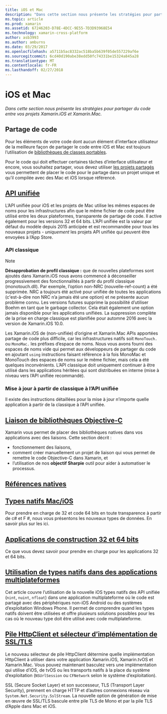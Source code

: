 ```yaml
---
title: iOS et Mac
description: "Dans cette section nous présente les stratégies pour partager du code entre vos projets Xamarin.iOS et Xamarin.Mac."
ms.topic: article
ms.prod: xamarin
ms.assetid: 67246203-D78E-4DCC-9E55-7D3D93968E54
ms.technology: xamarin-cross-platform
author: asb3993
ms.author: amburns
ms.date: 03/29/2017
ms.openlocfilehash: a5711b5ac8332ac518ba5b639f05de557229af6e
ms.sourcegitcommit: 6cd40d190abe38edd50fc74331be15324a845a28
ms.translationtype: MT
ms.contentlocale: fr-FR
ms.lasthandoff: 02/27/2018
---
```

# <a name="ios-and-mac"></a>iOS et Mac

_Dans cette section nous présente les stratégies pour partager du code entre vos projets Xamarin.iOS et Xamarin.Mac._

## <a name="code-sharing"></a>Partage de code

Pour les éléments de votre code dont aucun élément d’interface utilisateur de la meilleure façon de partager le code entre iOS et Mac est toujours l’utilisation de [bibliothèques de classes portables](~/cross-platform/app-fundamentals/pcl.md).

Pour le code qui doit effectuer certaines tâches d’interface utilisateur et encore, vous souhaitez partager, vous devez utiliser [les projets partagés](~/cross-platform/app-fundamentals/shared-projects.md) vous permettent de placer le code pour le partage dans un projet unique et qu’il compilée avec des Mac et iOS lorsque référencé.

##  <a name="unified-apiunifiedindexmd"></a>[API unifiée](unified/index.md)

L’API unifiée pour iOS et les projets de Mac utilise les mêmes espaces de noms pour les infrastructures afin que le même fichier de code peut être utilisé entre les deux plateformes, transparente de partage de code. Il active également pour les versions 32 et 64 bits. L’API unifiée est la valeur par défaut du modèle depuis 2015 anticipée et est recommandée pour tous les nouveaux projets - *uniquement* les projets API unifiée qui peuvent être envoyées à l’App Store.

### <a name="classic-apis"></a>API classique

> [!NOTE]
> **Désapprobation de profil classique :** que de nouvelles plateformes sont ajoutés dans Xamarin.iOS nous avons commencé à déconseiller progressivement des fonctionnalités à partir du profil classique (monotouch.dll). Par exemple, l’option non-NRC (nouvelle-ref-count) a été supprimée. NRC a toujours été activé pour unifiée de toutes les applications (c'est-à-dire non NRC n’a jamais été une option) et ne présente aucun problème connu. Les versions futures supprime la possibilité d’utiliser Boehm en tant que le garbage collector. Cela était également une option jamais disponible pour les applications unifiées. La suppression complète de la prise en charge classique est planifiée pour automne 2016 avec la version de Xamarin.iOS 10.0.

Les Xamarin.iOS de (non-unifiée) d’origine et Xamarin.Mac APIs apportées partage de code plus difficile, car les infrastructures natifs soit `MonoTouch.` ou `MonoMac.` les préfixes d’espace de noms.  Nous vous avons fourni des espaces de noms vide qui permet aux développeurs de partager du code en ajoutant `using` instructions faisant référence à la fois MonoMac et MonoTouch des espaces de noms sur le même fichier, mais cela a été quelques inconvénients. L’API classique doit uniquement continuer à être utilisé dans les applications héritées qui sont distribuées en interne (mise à niveau vers l’API unifiée recommandé).


### <a name="updating-from-classic-to-the-unified-api"></a>Mise à jour à partir de classique à l’API unifiée

Il existe des instructions détaillées pour la mise à jour n’importe quelle application à partir de la classique à l’API unifiée.

## <a name="binding-objective-c-librariesbindingindexmd"></a>[Liaison de bibliothèques Objective-C](binding/index.md)

Xamarin vous permet de placer des bibliothèques natives dans vos applications avec des liaisons. Cette section décrit :

- fonctionnement des liaisons,
- comment créer manuellement un projet de liaison qui vous permet de remettre le code Objective-C dans Xamarin, et
- l’utilisation de nos **objectif Sharpie** outil pour aider à automatiser le processus.

## <a name="native-referencesnative-referencesmd"></a>[Références natives](native-references.md)



##  <a name="macios-native-typesnativetypesmd"></a>[Types natifs Mac/iOS](nativetypes.md)

Pour prendre en charge de 32 et code 64 bits en toute transparence à partir de c# et F #, nous vous présentons les nouveaux types de données.   En savoir plus sur les ici.

##  <a name="building-32-and-64-bit-apps32-and-64md"></a>[Applications de construction 32 et 64 bits](32-and-64.md)

Ce que vous devez savoir pour prendre en charge pour les applications 32 et 64 bits.

## <a name="working-with-native-types-in-cross-platform-appsnative-types-cross-platformmd"></a>[Utilisation de types natifs dans des applications multiplateformes](native-types-cross-platform.md)

Cet article couvre l’utilisation de la nouvelle iOS types natifs des API unifiée (`nint`, `nuint`, `nfloat`) dans une application multiplateforme où le code est partagé avec des périphériques non-iOS Android ou des systèmes d’exploitation Windows Phone.
Il permet de comprendre quand les types natifs doivent être utilisées et offre plusieurs solutions possibles pour les cas où le nouveau type doit être utilisé avec code multiplateforme.


## <a name="httpclient-stack-and-ssltls-implementation-selectorhttp-stackmd"></a>[Pile HttpClient et sélecteur d’implémentation de SSL/TLS](http-stack.md)

Le nouveau sélecteur de pile HttpClient détermine quelle implémentation HttpClient à utiliser dans votre application Xamarin.iOS, Xamarin.tvOS et Xamarin.Mac. Vous pouvez maintenant basculez vers une implémentation qui utilise d’iOS, de tvOS ou les transports natifs à la place du système d’exploitation (`NSUrlSession` ou `CFNetwork` selon le système d’exploitation).

SSL (Secure Socket Layer) et son successeur, TLS (Transport Layer Security), prennent en charge HTTP et d’autres connexions réseau via `System.Net.Security.SslStream`. La nouvelle option de génération de mise en œuvre de SSL/TLS bascule entre pile TLS de Mono et par la pile TLS d’Apple dans Mac et iOS.
